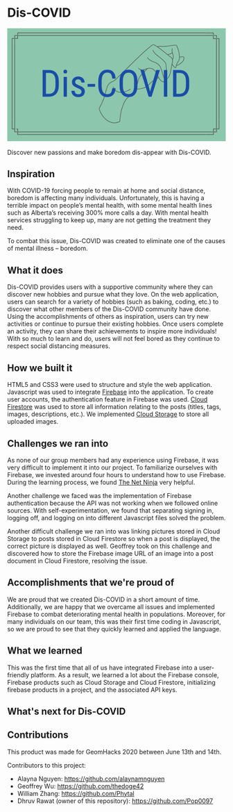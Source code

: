 # Dis-COVID
![Logo](images/logo-long.png)

Discover new passions and make boredom dis-appear with Dis-COVID.

## Inspiration

With COVID-19 forcing people to remain at home and social distance, boredom is affecting many individuals. Unfortunately, this is having a terrible impact on people’s mental health, with some mental health lines such as Alberta’s receiving 300% more calls a day. With mental health services struggling to keep up, many are not getting the treatment they need. 

To combat this issue, Dis-COVID was created to eliminate one of the causes of mental illness – boredom. 

## What it does

Dis-COVID provides users with a supportive community where they can discover new hobbies and pursue what they love. On the web application, users can search for a variety of hobbies (such as baking, coding, etc.) to discover what other members of the Dis-COVID community have done. Using the accomplishments of others as inspiration, users can try new activities or continue to pursue their existing hobbies. Once users complete an activity, they can share their achievements to inspire more individuals! With so much to learn and do, users will not feel bored as they continue to respect social distancing measures.

## How we built it

HTML5 and CSS3 were used to structure and style the web application. Javascript was used to integrate [Firebase](https://firebase.google.com/) into the application. To create user accounts, the authentication feature in Firebase was used. [Cloud Firestore](https://firebase.google.com/docs/firestore/) was used to store all information relating to the posts (titles, tags, images, descriptions, etc.). We implemented [Cloud Storage](https://firebase.google.com/docs/storage/) to store all uploaded images. 

## Challenges we ran into

As none of our group members had any experience using Firebase, it was very difficult to implement it into our project. To familiarize ourselves with Firebase, we invested around four hours to understand how to use Firebase. During the learning process, we found [The Net Ninja](https://www.youtube.com/channel/UCW5YeuERMmlnqo4oq8vwUpg) very helpful. 

Another challenge we faced was the implementation of Firebase authentication because the API was not working when we followed online sources. With self-experimentation, we found that separating signing in, logging off, and logging on into different Javascript files solved the problem. 

Another difficult challenge we ran into was linking pictures stored in Cloud Storage to posts stored in Cloud Firestore so when a post is displayed, the correct picture is displayed as well. Geoffrey took on this challenge and discovered how to store the Firebase image URL of an image into a post document in Cloud Firestore, resolving the issue.

## Accomplishments that we're proud of

We are proud that we created Dis-COVID in a short amount of time. Additionally, we are happy that we overcame all issues and implemented Firebase to combat deteriorating mental health in populations. Moreover, for many individuals on our team, this was their first time coding in Javascript, so we are proud to see that they quickly learned and applied the language. 

## What we learned

This was the first time that all of us have integrated Firebase into a user-friendly platform. As a result, we learned a lot about the Firebase console, Firebase products such as Cloud Storage and Cloud Firestore, initializing firebase products in a project, and the associated API keys.

## What's next for Dis-COVID



## Contributions
This product was made for GeomHacks 2020 between June 13th and 14th. 

Contributors to this project:
- Alayna Nguyen: https://github.com/alaynamnguyen
- Geoffrey Wu: https://github.com/thedoge42
- William Zhang: https://github.com/Phytal
- Dhruv Rawat (owner of this repository): https://github.com/Pop0097
